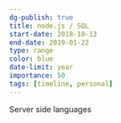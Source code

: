 ```yaml
---
dg-publish: true
title: node.js / SQL
start-date: 2018-10-13
end-date: 2019-01-22
type: range
color: blue
date-limit: year
importance: 50
tags: [timeline, personal]
---
```


Server side languages